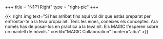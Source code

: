 +++
title = "N1P1 Right"
type = "right-pic"
+++

{{< right_img
    text="Si has arribat fins aquí vol dir que estàs preparat per enfrontar-te a la teva pròpia nit. Tens les eines, coneixes els conceptes. Ara només has de posar-los en pràctica a la teva nit. Els MAGIC t'esperen sobre un mantell de núvols."
    credit="MAGIC Collaboration"
    hunter="alba" >}}
